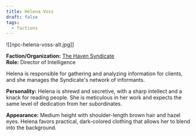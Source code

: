 ```yaml
---
title: Helena Voss
draft: false
tags:
  - factions
---
```

![[npc-helena-voss-alt.jpg]]

**Faction/Organization:** [The Haven Syndicate](the-haven-syndicate.md)<br>
**Role:** Director of Intelligence

Helena is responsible for gathering and analyzing information for clients, and she manages the Syndicate's network of informants.

**Personality:** Helena is shrewd and secretive, with a sharp intellect and a knack for reading people. She is meticulous in her work and expects the same level of dedication from her subordinates.

**Appearance:** Medium height with shoulder-length brown hair and hazel eyes. Helena favors practical, dark-colored clothing that allows her to blend into the background.